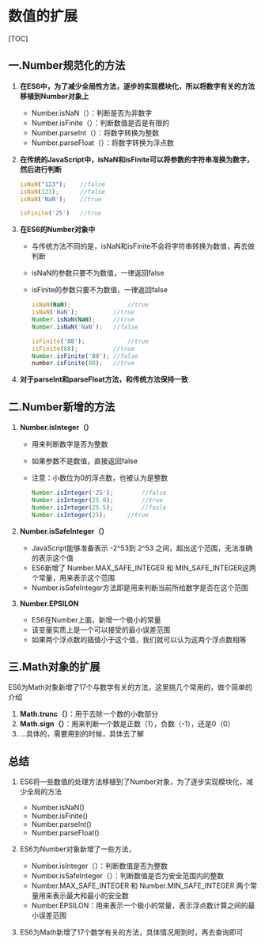# 数值的扩展

[TOC]

## 一.Number规范化的方法

1. **在ES6中，为了减少全局性方法，逐步的实现模块化，所以将数字有关的方法移植到Number对象上**
   - Number.isNaN（）：判断是否为非数字
   - Number.isFinite（）：判断数值是否是有限的
   - Number.parseInt（）：将数字转换为整数
   - Number.parseFloat（）：将数字转换为浮点数

2. **在传统的JavaScript中，isNaN和isFinite可以将参数的字符串准换为数字，然后进行判断**

   ~~~js
   isNaN("123");	//false
   isNaN(123);		//false
   isNaN('NaN');	//true
   
   isFinite('25')	//true
   ~~~

3. **在ES6的Number对象中**

   - 与传统方法不同的是，isNaN和isFinite不会将字符串转换为数值，再去做判断

   - isNaN的参数只要不为数值，一律返回false

   - isFinite的参数只要不为数值，一律返回false

     ~~~js
     isNaN(NaN);				//true
     isNaN('NaN');			//true
     Number.isNaN(NaN);		//true
     Number.isNaN('NaN');	//false
     
     isFinite('88');			//true
     isFinite(88);			//true
     Number.isFinite('88');	//false
     number.isFinite(88);	//true
     ~~~

4. **对于parseInt和parseFloat方法，和传统方法保持一致**



## 二.Number新增的方法

1. **Number.isInteger（）**

   - 用来判断数字是否为整数

   - 如果参数不是数值，直接返回false

   - 注意：小数位为0的浮点数，也被认为是整数

     ~~~js
     Number.isInteger('25');		//false
     Number.isInteger(25.0);		//true
     Number.isInteger(25.5);		//fasle
     Number.isInteger(25);		//true
     ~~~

2. **Number.isSafeInteger（）**
   - JavaScript能够准备表示 -2^53到 2^53 之间，超出这个范围，无法准确的表示这个值
   - ES6新增了 Number.MAX_SAFE_INTEGER 和 MIN_SAFE_INTEGER这两个常量，用来表示这个范围
   - Number.isSafeInteger方法即是用来判断当前所给数字是否在这个范围

3. **Number.EPSILON**
   - ES6在Number上面，新增一个极小的常量
   - 该变量实质上是一个可以接受的最小误差范围
   - 如果两个浮点数的插值小于这个值，我们就可以认为这两个浮点数相等



## 三.Math对象的扩展

ES6为Math对象新增了17个与数学有关的方法，这里挑几个常用的，做个简单的介绍

1. **Math.trunc（）**：用于去除一个数的小数部分
2. **Math.sign（）**：用来判断一个数是正数（1），负数（-1），还是0（0）
3. ...具体的，需要用到的时候，具体去了解



## 总结

1. ES6将一些数值的处理方法移植到了Number对象，为了逐步实现模块化，减少全局的方法
   - Number.isNaN()
   - Number.isFinite()
   - Number.parseInt()
   - Number.parseFloat()

2. ES6为Number对象新增了一些方法，
   - Number.isInteger（）：判断数值是否为整数
   - Number.isSafeInteger（）：判断数值是否为安全范围内的整数
   - Number.MAX_SAFE_INTEGER 和 Number.MIN_SAFE_INTEGER 两个常量用来表示最大和最小的安全数
   - Number.EPSILON：用来表示一个极小的常量，表示浮点数计算之间的最小误差范围

3. ES6为Math新增了17个数学有关的方法，具体情况用到时，再去查询即可
